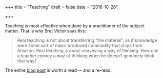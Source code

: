 +++
title = "Teaching"
draft = false
date = "2016-10-28"

+++

Teaching is most effective when done by a practitioner of the subject matter. That is why Bret Victor says this:

> Real teaching is not about transferring "the material", as if knowledge were some sort of mass-produced commodity that ships from Amazon. Real teaching is about conveying a way of thinking. How can a teacher convey a way of thinking when he doesn't genuinely think that way?

The entire [blog post][1] is worth a read -- and a re-read.

[1]: http://worrydream.com/SomeThoughtsOnTeaching/
